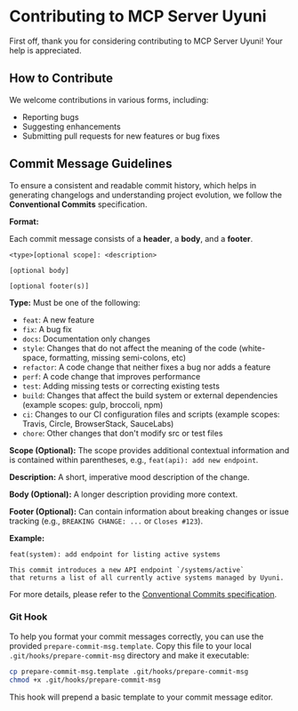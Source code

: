 # Contributing to MCP Server Uyuni

First off, thank you for considering contributing to MCP Server Uyuni! Your help is appreciated.

## How to Contribute

We welcome contributions in various forms, including:

- Reporting bugs
- Suggesting enhancements
- Submitting pull requests for new features or bug fixes

## Commit Message Guidelines

To ensure a consistent and readable commit history, which helps in generating changelogs and understanding project evolution, we follow the **Conventional Commits** specification.

**Format:**

Each commit message consists of a **header**, a **body**, and a **footer**.

```
<type>[optional scope]: <description>

[optional body]

[optional footer(s)]
```

**Type:** Must be one of the following:
  - `feat`: A new feature
  - `fix`: A bug fix
  - `docs`: Documentation only changes
  - `style`: Changes that do not affect the meaning of the code (white-space, formatting, missing semi-colons, etc)
  - `refactor`: A code change that neither fixes a bug nor adds a feature
  - `perf`: A code change that improves performance
  - `test`: Adding missing tests or correcting existing tests
  - `build`: Changes that affect the build system or external dependencies (example scopes: gulp, broccoli, npm)
  - `ci`: Changes to our CI configuration files and scripts (example scopes: Travis, Circle, BrowserStack, SauceLabs)
  - `chore`: Other changes that don't modify src or test files

**Scope (Optional):** The scope provides additional contextual information and is contained within parentheses, e.g., `feat(api): add new endpoint`.

**Description:** A short, imperative mood description of the change.

**Body (Optional):** A longer description providing more context.

**Footer (Optional):** Can contain information about breaking changes or issue tracking (e.g., `BREAKING CHANGE: ...` or `Closes #123`).

**Example:**
```
feat(system): add endpoint for listing active systems

This commit introduces a new API endpoint `/systems/active`
that returns a list of all currently active systems managed by Uyuni.
```

For more details, please refer to the [Conventional Commits specification](https://www.conventionalcommits.org/en/v1.0.0/).

### Git Hook

To help you format your commit messages correctly, you can use the provided `prepare-commit-msg.template`.
Copy this file to your local `.git/hooks/prepare-commit-msg` directory and make it executable:

```bash
cp prepare-commit-msg.template .git/hooks/prepare-commit-msg
chmod +x .git/hooks/prepare-commit-msg
```
This hook will prepend a basic template to your commit message editor.
